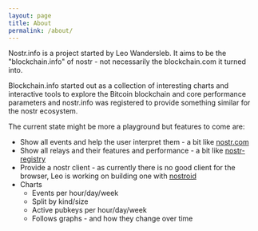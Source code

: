 ```yaml
---
layout: page
title: About
permalink: /about/
---
```


Nostr.info is a project started by Leo Wandersleb. It aims to be the
"blockchain.info" of nostr - not necessarily the blockchain.com it turned into.

Blockchain.info started out as a collection of interesting charts and
interactive tools to explore the Bitcoin blockchain and core performance
parameters and nostr.info was registered to provide something similar for the
nostr ecosystem.

The current state might be more a playground but features to come are:

- Show all events and help the user interpret them - a bit like
  [nostr.com](https://nostr.com)
- Show all relays and their features and performance - a bit like
  [nostr-registry](https://nostr-registry.netlify.app/)
- Provide a nostr client - as currently there is no good client for the browser,
  Leo is working on building one with
  [nostroid](https://github.com/Giszmo/nostroid)
- Charts
  - Events per hour/day/week
  - Split by kind/size
  - Active pubkeys per hour/day/week
  - Follows graphs - and how they change over time
